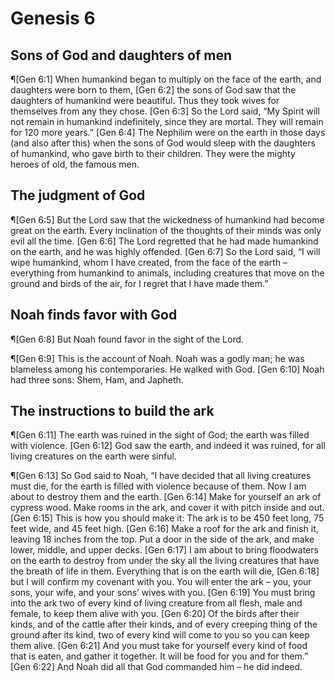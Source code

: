 # Genesis 6

## Sons of God and daughters of men
¶[Gen 6:1] When humankind began to multiply on the face of the earth, and daughters were born to them,
[Gen 6:2] the sons of God saw that the daughters of humankind were beautiful. Thus they took wives for themselves from any they chose.
[Gen 6:3] So the Lord said, “My Spirit will not remain in humankind indefinitely, since they are mortal. They will remain for 120 more years.”
[Gen 6:4] The Nephilim were on the earth in those days (and also after this) when the sons of God would sleep with the daughters of humankind, who gave birth to their children. They were the mighty heroes of old, the famous men.

## The judgment of God
¶[Gen 6:5] But the Lord saw that the wickedness of humankind had become great on the earth. Every inclination of the thoughts of their minds was only evil all the time.
[Gen 6:6] The Lord regretted that he had made humankind on the earth, and he was highly offended.
[Gen 6:7] So the Lord said, “I will wipe humankind, whom I have created, from the face of the earth – everything from humankind to animals, including creatures that move on the ground and birds of the air, for I regret that I have made them.”

## Noah finds favor with God
¶[Gen 6:8] But Noah found favor in the sight of the Lord.

¶[Gen 6:9] This is the account of Noah. Noah was a godly man; he was blameless among his contemporaries. He walked with God.
[Gen 6:10] Noah had three sons: Shem, Ham, and Japheth.

## The instructions to build the ark
¶[Gen 6:11] The earth was ruined in the sight of God; the earth was filled with violence.
[Gen 6:12] God saw the earth, and indeed it was ruined, for all living creatures on the earth were sinful.

¶[Gen 6:13] So God said to Noah, “I have decided that all living creatures must die, for the earth is filled with violence because of them. Now I am about to destroy them and the earth.
[Gen 6:14] Make for yourself an ark of cypress wood. Make rooms in the ark, and cover it with pitch inside and out.
[Gen 6:15] This is how you should make it: The ark is to be 450 feet long, 75 feet wide, and 45 feet high.
[Gen 6:16] Make a roof for the ark and finish it, leaving 18 inches from the top. Put a door in the side of the ark, and make lower, middle, and upper decks.
[Gen 6:17] I am about to bring floodwaters on the earth to destroy from under the sky all the living creatures that have the breath of life in them. Everything that is on the earth will die,
[Gen 6:18] but I will confirm my covenant with you. You will enter the ark – you, your sons, your wife, and your sons’ wives with you.
[Gen 6:19] You must bring into the ark two of every kind of living creature from all flesh, male and female, to keep them alive with you.
[Gen 6:20] Of the birds after their kinds, and of the cattle after their kinds, and of every creeping thing of the ground after its kind, two of every kind will come to you so you can keep them alive.
[Gen 6:21] And you must take for yourself every kind of food that is eaten, and gather it together. It will be food for you and for them.”
[Gen 6:22] And Noah did all that God commanded him – he did indeed.
